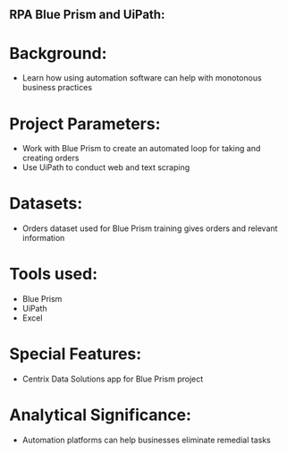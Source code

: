 ## RPA Blue Prism and UiPath:

# Background:
- Learn how using automation software can help with monotonous business practices

# Project Parameters:
- Work with Blue Prism to create an automated loop for taking and creating orders
- Use UiPath to conduct web and text scraping

# Datasets:
- Orders dataset used for Blue Prism training gives orders and relevant information

# Tools used:
- Blue Prism
- UiPath
- Excel

# Special Features:
- Centrix Data Solutions app for Blue Prism project

# Analytical Significance:
- Automation platforms can help businesses eliminate remedial tasks

